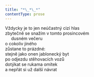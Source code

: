 ```yaml
---
title: "*\_*\_*"
contentType: prose
---
```


Vždycky je to jen neúčastný cizí hlas  
zbytečně se snažím v tomto prosincovém  
     dusném večeru  
o cokoliv jiného  
zůstane to prázdné:  
stejně jako onen jablonecký byt  
po odjezdu stěhovacích vozů  
dotýkat se rukama omítek  
a nepřát si už další návrat
